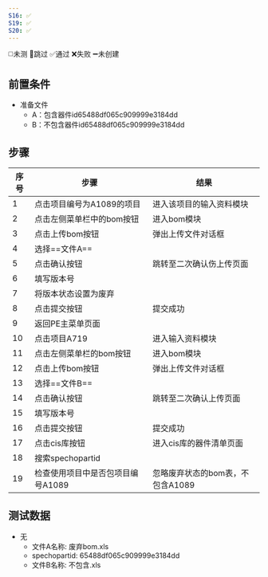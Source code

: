 ```yaml
---
S16: ✅
S19: ✅
S20: ✅
---
```

◻️未测    🚫跳过     ✅通过    ❌失败     ➖未创建

## 前置条件

- 准备文件
	- A：包含器件id65488df065c909999e3184dd
	- B：不包含器件id65488df065c909999e3184dd

## 步骤

| 序号  | 步骤                  | 结果                   |
| --- | ------------------- | -------------------- |
| 1   | 点击项目编号为A1089的项目     | 进入该项目的输入资料模块         |
| 2   | 点击左侧菜单栏中的bom按钮      | 进入bom模块              |
| 3   | 点击上传bom按钮           | 弹出上传文件对话框            |
| 4   | 选择==文件A==           |                      |
| 5   | 点击确认按钮              | 跳转至二次确认伤上传页面         |
| 6   | 填写版本号               |                      |
| 7   | 将版本状态设置为废弃          |                      |
| 8   | 点击提交按钮              | 提交成功                 |
| 9   | 返回PE主菜单页面           |                      |
| 10  | 点击项目A719            | 进入输入资料模块             |
| 11  | 点击左侧菜单栏的bom按钮       | 进入bom模块              |
| 12  | 点击上传bom按钮           | 弹出上传文件对话框            |
| 13  | 选择==文件B==           |                      |
| 14  | 点击确认按钮              | 跳转至二次确认上传页面          |
| 15  | 填写版本号               |                      |
| 16  | 点击提交按钮              | 提交成功                 |
| 17  | 点击cis库按钮            | 进入cis库的器件清单页面        |
| 18  | 搜索spechopartid      |                      |
| 19  | 检查使用项目中是否包项目编号A1089 | 忽略废弃状态的bom表，不包含A1089 |

## 测试数据

- 无 
	- 文件A名称: 废弃bom.xls
	- spechopartid: 65488df065c909999e3184dd
	- 文件B名称: 不包含.xls
